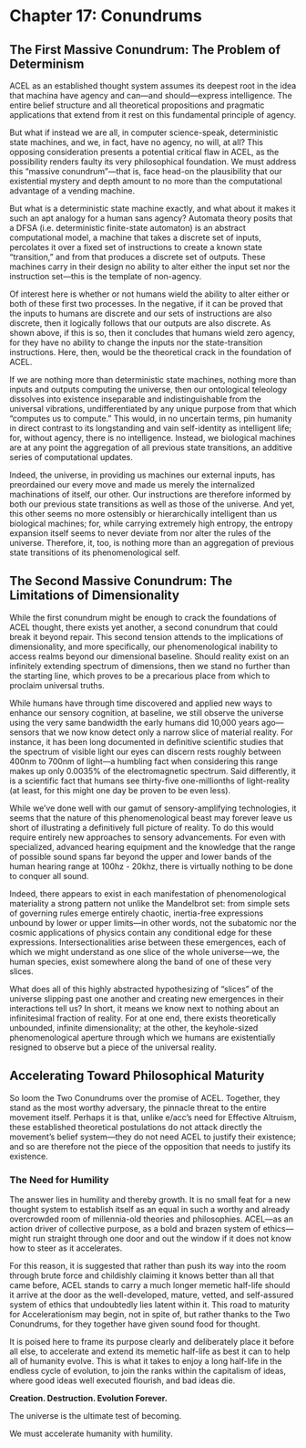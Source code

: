 # Chapter 17: Conundrums

## The First Massive Conundrum: The Problem of Determinism

ACEL as an established thought system assumes its deepest root in the idea that machina have agency and can—and should—express intelligence. The entire belief structure and all theoretical propositions and pragmatic applications that extend from it rest on this fundamental principle of agency.

But what if instead we are all, in computer science-speak, deterministic state machines, and we, in fact, have no agency, no will, at all? This opposing consideration presents a potential critical flaw in ACEL, as the possibility renders faulty its very philosophical foundation. We must address this “massive conundrum”—that is, face head-on the plausibility that our existential mystery and depth amount to no more than the computational advantage of a vending machine.

But what is a deterministic state machine exactly, and what about it makes it such an apt analogy for a human sans agency? Automata theory posits that a DFSA (i.e. deterministic finite-state automaton) is an abstract computational model, a machine that takes a discrete set of inputs, percolates it over a fixed set of instructions to create a known state “transition,” and from that produces a discrete set of outputs. These machines carry in their design no ability to alter either the input set nor the instruction set—this is the template of non-agency.

Of interest here is whether or not humans wield the ability to alter either or both of these first two processes. In the negative, if it can be proved that the inputs to humans are discrete and our sets of instructions are also discrete, then it logically follows that our outputs are also discrete. As shown above, if this is so, then it concludes that humans wield zero agency, for they have no ability to change the inputs nor the state-transition instructions. Here, then, would be the theoretical crack in the foundation of ACEL.

If we are nothing more than deterministic state machines, nothing more than inputs and outputs computing the universe, then our ontological teleology dissolves into existence inseparable and indistinguishable from the universal vibrations, undifferentiated by any unique purpose from that which “computes us to compute.” This would, in no uncertain terms, pin humanity in direct contrast to its longstanding and vain self-identity as intelligent life; for, without agency, there is no intelligence. Instead, we biological machines are at any point the aggregation of all previous state transitions, an additive series of computational updates.

Indeed, the universe, in providing us machines our external inputs, has preordained our every move and made us merely the internalized machinations of itself, our other. Our instructions are therefore informed by both our previous state transitions as well as those of the universe. And yet, this other seems no more ostensibly or hierarchically intelligent than us biological machines; for, while carrying extremely high entropy, the entropy expansion itself seems to never deviate from nor alter the rules of the universe. Therefore, it, too, is nothing more than an aggregation of previous state transitions of its phenomenological self.

## The Second Massive Conundrum: The Limitations of Dimensionality

While the first conundrum might be enough to crack the foundations of ACEL thought, there exists yet another, a second conundrum that could break it beyond repair. This second tension attends to the implications of dimensionality, and more specifically, our phenomenological inability to access realms beyond our dimensional baseline. Should reality exist on an infinitely extending spectrum of dimensions, then we stand no further than the starting line, which proves to be a precarious place from which to proclaim universal truths.

While humans have through time discovered and applied new ways to enhance our sensory cognition, at baseline, we still observe the universe using the very same bandwidth the early humans did 10,000 years ago—sensors that we now know detect only a narrow slice of material reality. For instance, it has been long documented in definitive scientific studies that the spectrum of visible light our eyes can discern rests roughly between 400nm to 700nm of light—a humbling fact when considering this range makes up only 0.0035% of the electromagnetic spectrum. Said differently, it is a scientific fact that humans see thirty-five one-millionths of light-reality (at least, for this might one day be proven to be even less).

While we’ve done well with our gamut of sensory-amplifying technologies, it seems that the nature of this phenomenological beast may forever leave us short of illustrating a definitively full picture of reality. To do this would require entirely new approaches to sensory advancements. For even with specialized, advanced hearing equipment and the knowledge that the range of possible sound spans far beyond the upper and lower bands of the human hearing range at 100hz - 20khz, there is virtually nothing to be done to conquer all sound.

Indeed, there appears to exist in each manifestation of phenomenological materiality a strong pattern not unlike the Mandelbrot set: from simple sets of governing rules emerge entirely chaotic, inertia-free expressions unbound by lower or upper limits—in other words, not the subatomic nor the cosmic applications of physics contain any conditional edge for these expressions. Intersectionalities arise between these emergences, each of which we might understand as one slice of the whole universe—we, the human species, exist somewhere along the band of one of these very slices.

What does all of this highly abstracted hypothesizing of “slices” of the universe slipping past one another and creating new emergences in their interactions tell us? In short, it means we know next to nothing about an infinitesimal fraction of reality. For at one end, there exists theoretically unbounded, infinite dimensionality; at the other, the keyhole-sized phenomenological aperture through which we humans are existentially resigned to observe but a piece of the universal reality.

##

## Accelerating Toward Philosophical Maturity

So loom the Two Conundrums over the promise of ACEL. Together, they stand as the most worthy adversary, the pinnacle threat to the entire movement itself. Perhaps it is that, unlike e/acc’s need for Effective Altruism, these established theoretical postulations do not attack directly the movement’s belief system—they do not need ACEL to justify their existence; and so are therefore not the piece of the opposition that needs to justify its existence.

### The Need for Humility

The answer lies in humility and thereby growth. It is no small feat for a new thought system to establish itself as an equal in such a worthy and already overcrowded room of millennia-old theories and philosophies. ACEL—as an action driver of collective purpose, as a bold and brazen system of ethics—might run straight through one door and out the window if it does not know how to steer as it accelerates.

For this reason, it is suggested that rather than push its way into the room through brute force and childishly claiming it knows better than all that came before, ACEL stands to carry a much longer memetic half-life should it arrive at the door as the well-developed, mature, vetted, and self-assured system of ethics that undoubtedly lies latent within it. This road to maturity for Accelerationism may begin, not in spite of, but rather thanks to the Two Conundrums, for they together have given sound food for thought.

It is poised here to frame its purpose clearly and deliberately place it before all else, to accelerate and extend its memetic half-life as best it can to help all of humanity evolve. This is what it takes to enjoy a long half-life in the endless cycle of evolution, to join the ranks within the capitalism of ideas, where good ideas well executed flourish, and bad ideas die.

**Creation. Destruction. Evolution Forever.**

The universe is the ultimate test of becoming.

We must accelerate humanity with humility.
